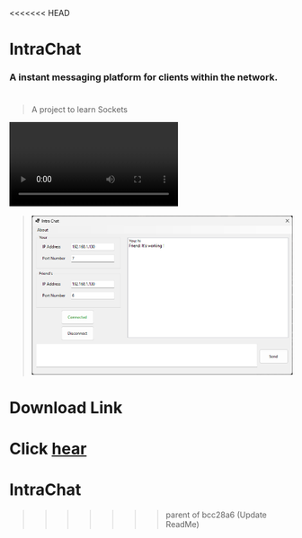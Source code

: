 <<<<<<< HEAD
# IntraChat

### A instant messaging platform for clients within the network.

#
> A project to learn Sockets

![enter image description here](img\VideoCompressor_20230201204804858.mp4)
>![enter image description here](img\IntraChat_qMPBj3GTyE.png)


# Download Link
Click [hear](https://github.com/Karma-Yogi-Rahil/IntraChat/releases/tag/beta)
=======
# IntraChat
>>>>>>> parent of bcc28a6 (Update ReadMe)
